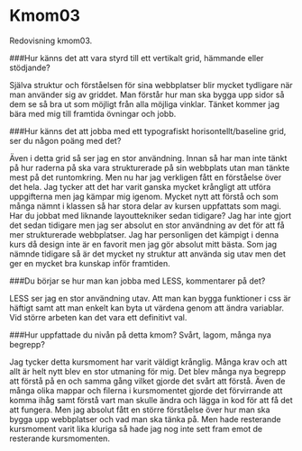 Kmom03
===============================

Redovisning kmom03.


###Hur känns det att vara styrd till ett vertikalt grid, hämmande eller stödjande?

Själva struktur och förståelsen för sina webbplatser blir mycket tydligare när man använder sig av griddet. Man förstår hur man ska bygga upp sidor så dem se så bra ut som möjligt från alla möjliga vinklar. Tänket kommer jag bära med mig till framtida övningar och jobb.

###Hur känns det att jobba med ett typografiskt horisontellt/baseline grid, ser du någon poäng med det?

Även i detta grid så ser jag en stor användning. Innan så har man inte tänkt på hur raderna på ska vara strukturerade på sin webbplats utan man tänkte mest på det runtomkring. Men nu har jag verkligen fått en förståelse över det hela. Jag tycker att det har varit ganska mycket krångligt att utföra uppgifterna men jag kämpar mig igenom. Mycket nytt att förstå och som många nämnt i klassen så har stora delar av kursen uppfattats som magi.
Har du jobbat med liknande layouttekniker sedan tidigare?
Jag har inte gjort det sedan tidigare men jag ser absolut en stor användning av det för att få mer strukturerade webbplatser. Jag har personligen det kämpigt i denna kurs då design inte är en favorit men jag gör absolut mitt bästa. Som jag nämnde tidigare så är det mycket ny struktur att använda sig utav men det ger en mycket bra kunskap inför framtiden.

###Du börjar se hur man kan jobba med LESS, kommentarer på det?

LESS ser jag en stor användning utav. Att man kan bygga funktioner i css är häftigt samt att man enkelt kan byta ut värdena genom att ändra variablar. Vid större arbeten kan det vara ett definitivt val.

###Hur uppfattade du nivån på detta kmom? Svårt, lagom, många nya begrepp?

Jag tycker detta kursmoment har varit väldigt krånglig. Många krav och att allt är helt nytt blev en stor utmaning för mig. Det blev många nya begrepp att förstå på en och samma gång vilket gjorde det svårt att förstå. Även de många olika mappar och filerna i kursmomentet gjorde det förvirrande att komma ihåg samt förstå vart man skulle ändra och lägga in kod för att få det att fungera. Men jag absolut fått en större förståelse över hur man ska bygga upp webbplatser och vad man ska tänka på. Men hade resterande kursmoment varit lika kluriga så hade jag nog inte sett fram emot de resterande kursmomenten.

